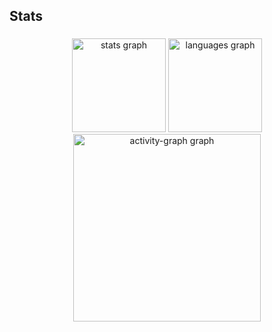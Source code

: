 <h2 align="left">Stats</h2>

###

<div align="center">
  <img src="https://github-readme-stats.vercel.app/api?username=joaquimcaetano-creator&hide_title=false&hide_rank=false&show_icons=true&include_all_commits=true&count_private=true&disable_animations=false&theme=merko&locale=en&hide_border=false&order=1" height="150" alt="stats graph"  />
  <img src="https://github-readme-stats.vercel.app/api/top-langs?username=joaquimcaetano-creator&locale=en&hide_title=false&layout=compact&card_width=320&langs_count=5&theme=merko&hide_border=false&order=2&custom_title=Programming%20language" height="150" alt="languages graph"  />
  <img src="https://github-readme-activity-graph.vercel.app/graph?username=joaquimcaetano-creator&radius=16&theme=merko&area=true&order=5" height="300" alt="activity-graph graph"  />
</div>

###
